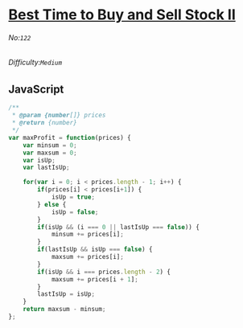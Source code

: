 # [Best Time to Buy and Sell Stock II](https://leetcode.com/problems/best-time-to-buy-and-sell-stock-ii/)
###### No:`122`
###### Difficulty:`Medium`
## JavaScript

```javascript
/**
 * @param {number[]} prices
 * @return {number}
 */
var maxProfit = function(prices) {
    var minsum = 0;
    var maxsum = 0;
    var isUp;
    var lastIsUp;

    for(var i = 0; i < prices.length - 1; i++) {
        if(prices[i] < prices[i+1]) {
            isUp = true;
        } else {
            isUp = false;
        }
        if(isUp && (i === 0 || lastIsUp === false)) {
            minsum += prices[i];
        }
        if(lastIsUp && isUp === false) {
            maxsum += prices[i];
        }
        if(isUp && i === prices.length - 2) {
            maxsum += prices[i + 1];
        }
        lastIsUp = isUp;
    }
    return maxsum - minsum;
};
```
